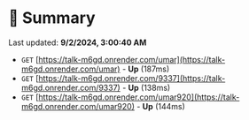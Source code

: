 # 📖 Summary
Last updated: **9/2/2024, 3:00:40 AM**

- `GET` [https://talk-m6gd.onrender.com/umar](https://talk-m6gd.onrender.com/umar) - **Up** (187ms)
- `GET` [https://talk-m6gd.onrender.com/9337](https://talk-m6gd.onrender.com/9337) - **Up** (138ms)
- `GET` [https://talk-m6gd.onrender.com/umar920](https://talk-m6gd.onrender.com/umar920) - **Up** (144ms)
